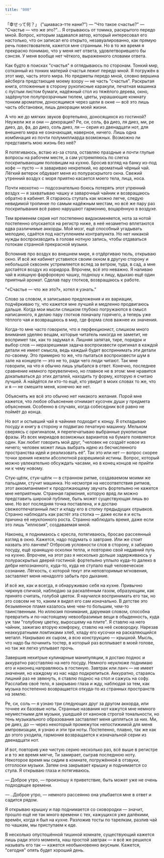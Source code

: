 ```yaml
---
title: "000"
---
```


「幸せって何？」 ("щиавасэ-тте нани?") — "Что такое счастье?" — "Счастье — что
же это?"... Я отрываюсь от томика, раскрытого передо мной. Вопрос, которым
задавался автор, который интересовал его настолько, что он записал его открыто,
незавуалированно, как прямую речь повествователя, кажется мне странным. Но в то
же время я прекрасно понимаю, что у меня нет ответа, удовлетворившего бы
сэнсэя. У меня вообще нет чёткого, выраженного словами ответа.

Как будто в поисках "счастья" я оглядываюсь по сторонам. Тонкий мир, сотканный
из тонких материй счастья лежит передо мной. Я погружён в этот мир, часть этого
мира. Но предметы передо мной, словно вершина айсберга предстающие моему взору —
не часть "счастья". Раскрытая книга, отложенные в сторону рукописные каракули,
печатная машинка с пустым листом бумаги, надёжный стол из тяжёлого дерева, окно,
задёрнутое полупрозрачным тюлем, цветы, украшающие комнату тонким ароматом,
доносящимся через щели в окне — всё это лишь часть обстановки, лишь декорации
моей жизни.

А что же до мягких звуков фортепьяно, доносящихся из гостиной? Неужели же и они
— декорация? Ре, си, соль, фа диез, ля диез, ми, ре диез, до, фа, до диез, соль
диез, ля — серия из двенадцати нот, для внешнего мира не означающая, наверное,
ничего. Лишь одна комбинация из почти полумиллиарда возможных. Возможно ли
представить мою жизнь без неё?

Я потягиваюсь, встаю из-за стола, оставляю праздные и почти глупые вопросы на
рабочем месте, а сам устремляюсь по слегка поскрипывающим половицам на
кухню. Бросив взгляд на банку из-под кофе — пусто — я завариваю некрепкий, но
ароматный чёрный чай. Лёгкий ветерок обдувает меня из полураскрытого
окна. Свежий утренний воздух с моря приятно касается моего тела, лица, носа.

Почти неохотно — подсознательно боюсь потерять этот утренний воздух — я
захватываю чашку и заварочный чайник и возвращаюсь обратно в кабинет. Я стараюсь
ступать как можно легче, следую невидимой тропинке по самым надёжным местам, но
всё же пару раз поскрипывания всё равно нарушают гармонию, воцарённую в воздухе.

Тем временем серия нот постепенно видоизменяется, нота за нотой постепенно
опускается на регистр ниже, в неё незаметно вплетаются едва различимые
аккорды. Мой мозг, ещё способный угадывать мелодию, сдаётся под наступлением
контрапункта. Но нет никакой нужды воспроизводить в голове нотную запись, чтобы
отдаваться потокам странной прекрасной музыки.

Вспомнив про воздух во внешнем мире, я отдёргиваю тюль, открываю окно. И всё же
кабинет уставился своим окном в другую сторону и небольшой сквозняк устремляется
вслед за ветром, туда, в сад, а мне достаётся воздух из коридора. Впрочем, всё
это неважно. Я наливаю чай в изящную фарфоровую чашку, подношу к лицу, вдыхаю
ещё один приятный аромат. Сделав пару глотков, возвращаюсь к работе.

"«Счастье — что же это?», хотел я узнать."

Слово за словом, я записываю предложения и их вариации, подчёркиваю ту, что
кажется мне лучшей и медленно продвигаюсь дальше. Когда мои мысли слишком
глубоко погружаются в смысл написанного, я делаю пару глотков поначалу горячего,
а теперь уже тёплого чая и возвращаюсь в мир, где форма слов важнее их значения.

Когда-то мне часто говорили, что я перфекционист, слишком много внимания уделяю
вещам, которые читатель никогда не заметит, не воспримет так, как то задумал
я. Лишняя запятая, тире, порядок и выбор слов — неразрешимая задача
воспроизвести оригинал в каждой детали не имеет смысла, ведь каждый будет
воспринимать эти детали по-своему. Это примерно то же, что пытаться
воспроизвести шум в зале на концерте — это не то, ради чего люди читают. Так мне
говорили, на что я обычно лишь улыбался в ответ. Конечно, последнее сравнение
немного преувеличено, но главное не в этом: мне нравится докапываться до этих
деталей, находить ту форму, которую я считаю лучшей. А найдётся ли кто-то ещё,
кто увидит в моих словах то же, что и я — не смешите меня, конечно же нет.

Объяснять же всё это обычно нет никакого желания. Порой мне кажется, что любое
объяснение отнимает кусочек души у предмета объяснения. Особенно в случаях,
когда собеседник всё равно не поймёт до конца.

Но вот и остывший чай в чайнике подходит к концу. Я откладываю посуду и книгу в
сторону и подвигаю печатную машинку. Мельком сверяясь с оригиналом, я
перепечатываю выбранные рукописные фразы. Из всех мириадов возможных вариантов
на бумаге появляется один. Как любит говорить мой друг, "человек не создаёт
новое из ничего; человек может лишь выбрать идею из бесчисленного пространства
идей и реализовать её". Так это или нет — вопрос скорее точки зрения нежели
абсолютной разрешимой истины. Вопрос, который можно увлекательно обсуждать
часами, но в конец концов не прийти ни к чему новому.

Стук-щёлк, стук-щёлк — в странном ритме, создаваемом моими же пальцами, стучит
машинка. Но несмотря на несоответствия ритмов, этот аккомпанемент к
продолжающему звучать фортепьяно не кажется мне неприятным. Странная гармония,
которую вряд ли можно представить широкой публике, быть может существующая лишь
во мне. Но вот последняя точка поставлена, и я достаю свежеотпечатанный лист и
кладу его в стопку предыдущих отрывков. Странно наблюдать как растёт эта стопка
— даже если я и есть причина её неуклонного роста. Странно наблюдать время, даже
если это лишь "иллюзия", создаваемая мной.

Наконец, я поднимаюсь с кресла, потягиваюсь, бросаю рассеянный взгляд в
окно. Кажется, надо подумать о завтраке. Или же стоит назвать это ланчем?
Отбросив условности слов в сторону, я забираю посуду, ещё хранящую осколки
тепла, и повторяю свой недавний путь на кухню. Впрочем, на этот раз я несколько
дольше задерживаюсь у полураскрытых дверей гостиной: фортепьяно уплыло куда-то
далеко в дебри непознанного, куда-то, куда не ступало ещё человеческое
сознание. Лёгкость, с которой текут эти неповторимые мгновения, заставляет меня
ненадолго забыть про дыхание.

И всё же, как и всегда, я обнаруживаю себя на кухне. Привычно чиркнув спичкой,
наблюдаю за раскалённым газом, образующим, как принято считать, голубой
цветок. Я научился воспринимать его так, но это совсем не то, каким я видел его
сам изначально. В детстве это безымянное пламя казалось мне чем-то большим,
чем-то таинственным. Но иллюзия понимания, даруемая словом, способна превратить
и по-настоящему невообразимые вещи в обыденность, куда уж там "голубому цветку,
выросшему на плите". Я ставлю на него чайник, зажигаю вторую комфорку, ставлю на
неё сковородку. Нарезав неаккуратными ломтиками хлеб, кладу его кусочки на
раскаляющийся металл. Накрываю их сыром, а всю конструкцию — крышкой. Мысль, что
надо бы починить тостер, в который раз всплывает в моей голове, но так же легко
уплывает прочь.

Завершив нехитрые кулинарные манипуляции, я достаю поднос и аккуратно расставляю
на него посуду. Немного неуклюже поднимаю его и наконец направляюсь в
гостиную. Завтрак или ланч — не имеет значения, но каждому из нас надо
подкрепиться. Аккуратно, стараясь лишний раз не звякнуть, я ставлю поднос на
стол и сажусь на софу. Расслабив своё тело, я закрываю глаза и жду, наблюдая за
тем, как музыка постепенно возвращается откуда-то из странных пространств на
землю.

Ре, си, соль — я узнаю три следующих друг за другом аккорда, или точнее их
базовые ноты. Странные названия нот кажутся мне немного неуместными для музыки,
ушедшей от канонов строгой тональности, но тень музыкального образования
заставляет меня цепляться за них. Ми, ре диез, до — через некоторый промежуток
непостижимой для меня импровизации, я узнаю и эти три ноты. Постепенно, плавно,
так же как до этого уходила, гармония возвращается к изначальной серии из
двенадцати нот.

И вот, повторив уже чистую серию несколько раз, всё выше в регистре и в то же
время мягче, Ти замирает, сыграв последнюю ноту. Некоторое время мы сидим в
комнате, погружённой в отзвуки, отголоски музыки. Затем она закрывает крышку и
поднимается со стула. Я открываю глаза и потягиваюсь.

— Доброе утро, — произношу я приветствие, быть может уже не очень подходящее
времени.

— ..Доброе утро, — немного рассеянно она улыбается мне в ответ и садится рядом.

Я открываю крышку и пар поднимается со сковородки — значит, прошло ещё не так
много времени с тех, кажущихся уже далёкими, времён, когда я был на
кухне. Разложив тосты по тарелкам, разлив чай по чашкам, мы приступаем к еде.

В несколько опустошённой тишиной комнате, существующий кажется лишь ради этого
момента, наш простой завтрак — я всё же решился называть его так — кажется
необыкновенно вкусным. Кажется, "сегодня" опять будет хороший день.
